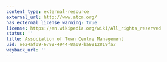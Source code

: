 ```yaml
---
content_type: external-resource
external_url: http://www.atcm.org/
has_external_license_warning: true
license: https://en.wikipedia.org/wiki/All_rights_reserved
status: ''
title: Association of Town Centre Management
uid: ee24af09-6798-4944-8a09-ba9812819fa7
wayback_url: ''
---
```

